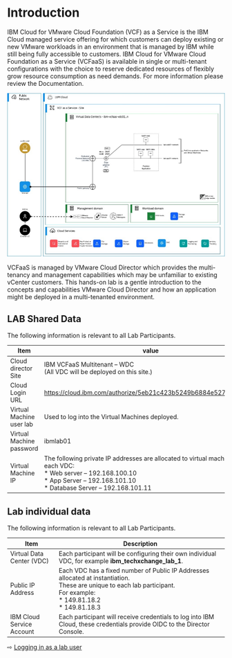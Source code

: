 # Introduction 

IBM Cloud for VMware Cloud Foundation (VCF) as a Service is the IBM Cloud managed service offering for which customers can deploy existing or new VMware workloads in an environment that is managed by IBM while still being fully accessible to customers. IBM Cloud for VMware Cloud Foundation as a Service (VCFaaS) is available in single or multi-tenant configurations with the choice to reserve dedicated resources of flexibly grow resource consumption as need demands. For more information please review the Documentation.

  ![](images/10-lab-environment.jpg ':size=800')


VCFaaS is managed by VMware Cloud Director which provides the multi-tenancy and management capabilities which may be unfamiliar to existing vCenter customers. This hands-on lab is a gentle introduction to the concepts and capabilities VMware Cloud Director and how an application might be deployed in a multi-tenanted environment.

## LAB Shared Data

The following information is relevant to all Lab Participants.

| Item | value |
|-----|-----|
|Cloud director Site | IBM VCFaaS Multitenant – WDC <br>(All VDC will be deployed on this site.) |
|Cloud Login URL | https://cloud.ibm.com/authorize/5eb21c423b5249b6884e527fc8ebc3e5 |
|Virtual Machine user	lab | Used to log into the Virtual Machines deployed. |
| Virtual Machine password | ibmlab01 |
| Virtual Machine IP | The following private IP addresses are allocated to virtual machines in each VDC: <br> * Web server – 192.168.100.10 <br> * App Server – 192.168.101.10 <br> * Database Server – 192.168.101.11 |



## Lab individual data

The following information is relevant to all Lab Participants.

| Item | Description |
|-----|-----|
|Virtual Data Center (VDC) | Each participant will be configuring their own individual  VDC, for example **ibm_techxchange_lab_1**. |
|Public IP Address | Each VDC has a fixed number of Public IP Addresses allocated at instantiation. <br> These are unique to each lab participant. <br> For example: <br> * 149.81.18.2 <br> * 149.81.18.3 |
| IBM Cloud Service Account| Each participant will receive credentials to log into IBM Cloud, these credentials provide OIDC to the Director Console. |


⇨ [Logging in as a lab user](20-logon.md)
